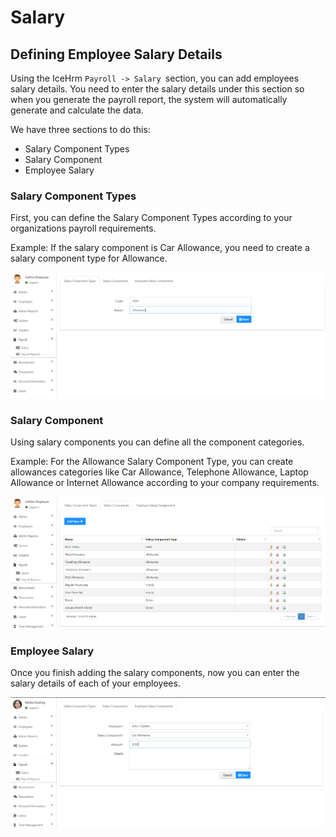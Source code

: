# Salary

## Defining Employee Salary Details

Using the IceHrm `Payroll -> Salary `section, you can add employees salary details. You need to enter the salary details under this section so when you generate the payroll report, the system will automatically generate and calculate the data.

We have three sections to do this:

* Salary Component Types
* Salary Component
* Employee Salary

### Salary Component Types

First, you can define the Salary Component Types according to your organizations payroll requirements.

Example: If the salary component is Car Allowance, you need to create a salary component type for Allowance.  &#x20;

![](<../.gitbook/assets/image (83).png>)

### Salary Component

Using salary components you can define all the component categories.

Example: For the Allowance Salary Component Type, you can create allowances categories like Car Allowance, Telephone Allowance, Laptop Allowance or Internet Allowance according to your company requirements.

![](<../.gitbook/assets/image (52).png>)

### Employee Salary

Once you finish adding the salary components, now you can enter the salary details of each of your employees.

![](<../.gitbook/assets/image (16).png>)
